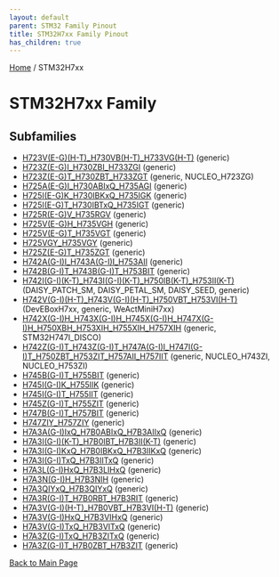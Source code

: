 ```yaml
---
layout: default
parent: STM32 Family Pinout
title: STM32H7xx Family Pinout
has_children: true
---
```


[Home](../index.md) / STM32H7xx

# STM32H7xx Family

## Subfamilies

- [H723V(E-G)(H-T)_H730VB(H-T)_H733VG(H-T)](H723V(E-G)(H-T)_H730VB(H-T)_H733VG(H-T)/pinout.md) (generic)
- [H723Z(E-G)I_H730ZBI_H733ZGI](H723Z(E-G)I_H730ZBI_H733ZGI/pinout.md) (generic)
- [H723Z(E-G)T_H730ZBT_H733ZGT](H723Z(E-G)T_H730ZBT_H733ZGT/pinout.md) (generic, NUCLEO_H723ZG)
- [H725A(E-G)I_H730ABIxQ_H735AGI](H725A(E-G)I_H730ABIxQ_H735AGI/pinout.md) (generic)
- [H725I(E-G)K_H730IBKxQ_H735IGK](H725I(E-G)K_H730IBKxQ_H735IGK/pinout.md) (generic)
- [H725I(E-G)T_H730IBTxQ_H735IGT](H725I(E-G)T_H730IBTxQ_H735IGT/pinout.md) (generic)
- [H725R(E-G)V_H735RGV](H725R(E-G)V_H735RGV/pinout.md) (generic)
- [H725V(E-G)H_H735VGH](H725V(E-G)H_H735VGH/pinout.md) (generic)
- [H725V(E-G)T_H735VGT](H725V(E-G)T_H735VGT/pinout.md) (generic)
- [H725VGY_H735VGY](H725VGY_H735VGY/pinout.md) (generic)
- [H725Z(E-G)T_H735ZGT](H725Z(E-G)T_H735ZGT/pinout.md) (generic)
- [H742A(G-I)I_H743A(G-I)I_H753AII](H742A(G-I)I_H743A(G-I)I_H753AII/pinout.md) (generic)
- [H742B(G-I)T_H743B(G-I)T_H753BIT](H742B(G-I)T_H743B(G-I)T_H753BIT/pinout.md) (generic)
- [H742I(G-I)(K-T)_H743I(G-I)(K-T)_H750IB(K-T)_H753II(K-T)](H742I(G-I)(K-T)_H743I(G-I)(K-T)_H750IB(K-T)_H753II(K-T)/pinout.md) (DAISY_PATCH_SM, DAISY_PETAL_SM, DAISY_SEED, generic)
- [H742V(G-I)(H-T)_H743V(G-I)(H-T)_H750VBT_H753VI(H-T)](H742V(G-I)(H-T)_H743V(G-I)(H-T)_H750VBT_H753VI(H-T)/pinout.md) (DevEBoxH7xx, generic, WeActMiniH7xx)
- [H742X(G-I)H_H743X(G-I)H_H745X(G-I)H_H747X(G-I)H_H750XBH_H753XIH_H755XIH_H757XIH](H742X(G-I)H_H743X(G-I)H_H745X(G-I)H_H747X(G-I)H_H750XBH_H753XIH_H755XIH_H757XIH/pinout.md) (generic, STM32H747I_DISCO)
- [H742Z(G-I)T_H743Z(G-I)T_H747A(G-I)I_H747I(G-I)T_H750ZBT_H753ZIT_H757AII_H757IIT](H742Z(G-I)T_H743Z(G-I)T_H747A(G-I)I_H747I(G-I)T_H750ZBT_H753ZIT_H757AII_H757IIT/pinout.md) (generic, NUCLEO_H743ZI, NUCLEO_H753ZI)
- [H745B(G-I)T_H755BIT](H745B(G-I)T_H755BIT/pinout.md) (generic)
- [H745I(G-I)K_H755IIK](H745I(G-I)K_H755IIK/pinout.md) (generic)
- [H745I(G-I)T_H755IIT](H745I(G-I)T_H755IIT/pinout.md) (generic)
- [H745Z(G-I)T_H755ZIT](H745Z(G-I)T_H755ZIT/pinout.md) (generic)
- [H747B(G-I)T_H757BIT](H747B(G-I)T_H757BIT/pinout.md) (generic)
- [H747ZIY_H757ZIY](H747ZIY_H757ZIY/pinout.md) (generic)
- [H7A3A(G-I)IxQ_H7B0ABIxQ_H7B3AIIxQ](H7A3A(G-I)IxQ_H7B0ABIxQ_H7B3AIIxQ/pinout.md) (generic)
- [H7A3I(G-I)(K-T)_H7B0IBT_H7B3II(K-T)](H7A3I(G-I)(K-T)_H7B0IBT_H7B3II(K-T)/pinout.md) (generic)
- [H7A3I(G-I)KxQ_H7B0IBKxQ_H7B3IIKxQ](H7A3I(G-I)KxQ_H7B0IBKxQ_H7B3IIKxQ/pinout.md) (generic)
- [H7A3I(G-I)TxQ_H7B3IITxQ](H7A3I(G-I)TxQ_H7B3IITxQ/pinout.md) (generic)
- [H7A3L(G-I)HxQ_H7B3LIHxQ](H7A3L(G-I)HxQ_H7B3LIHxQ/pinout.md) (generic)
- [H7A3N(G-I)H_H7B3NIH](H7A3N(G-I)H_H7B3NIH/pinout.md) (generic)
- [H7A3QIYxQ_H7B3QIYxQ](H7A3QIYxQ_H7B3QIYxQ/pinout.md) (generic)
- [H7A3R(G-I)T_H7B0RBT_H7B3RIT](H7A3R(G-I)T_H7B0RBT_H7B3RIT/pinout.md) (generic)
- [H7A3V(G-I)(H-T)_H7B0VBT_H7B3VI(H-T)](H7A3V(G-I)(H-T)_H7B0VBT_H7B3VI(H-T)/pinout.md) (generic)
- [H7A3V(G-I)HxQ_H7B3VIHxQ](H7A3V(G-I)HxQ_H7B3VIHxQ/pinout.md) (generic)
- [H7A3V(G-I)TxQ_H7B3VITxQ](H7A3V(G-I)TxQ_H7B3VITxQ/pinout.md) (generic)
- [H7A3Z(G-I)TxQ_H7B3ZITxQ](H7A3Z(G-I)TxQ_H7B3ZITxQ/pinout.md) (generic)
- [H7A3Z(G-I)T_H7B0ZBT_H7B3ZIT](H7A3Z(G-I)T_H7B0ZBT_H7B3ZIT/pinout.md) (generic)


[Back to Main Page](../index.md)